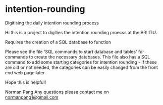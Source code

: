 # intention-rounding
Digitising the daily intention rounding process

Hi this is a project to digities the intention rounding proecss at the BRI ITU.

Requires the creation of a SQL database to function

Please see the file 'SQL commands to start database and tables' for commands to create the necessary databases. This file also has a SQL command to add some starting categories for intention rounding - if these are old or not needed, the categories can be easily changed from the front end web page later

Hope this is helpful!

Norman Pang
Any questions please contact me on normanpang1@gmail.com
